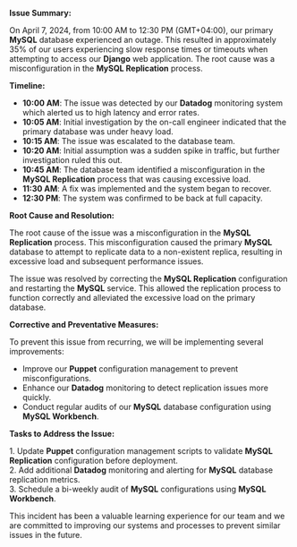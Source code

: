 **Issue Summary:**

On April 7, 2024, from 10:00 AM to 12:30 PM (GMT+04:00), our primary **MySQL** database experienced an outage. This resulted in approximately 35% of our users experiencing slow response times or timeouts when attempting to access our **Django** web application. The root cause was a misconfiguration in the **MySQL Replication** process.

**Timeline:**

- **10:00 AM**: The issue was detected by our **Datadog** monitoring system which alerted us to high latency and error rates.
- **10:05 AM**: Initial investigation by the on-call engineer indicated that the primary database was under heavy load.
- **10:15 AM**: The issue was escalated to the database team.
- **10:20 AM**: Initial assumption was a sudden spike in traffic, but further investigation ruled this out.
- **10:45 AM**: The database team identified a misconfiguration in the **MySQL Replication** process that was causing excessive load.
- **11:30 AM**: A fix was implemented and the system began to recover.
- **12:30 PM**: The system was confirmed to be back at full capacity.

**Root Cause and Resolution:**

The root cause of the issue was a misconfiguration in the **MySQL Replication** process. This misconfiguration caused the primary **MySQL** database to attempt to replicate data to a non-existent replica, resulting in excessive load and subsequent performance issues.

The issue was resolved by correcting the **MySQL Replication** configuration and restarting the **MySQL** service. This allowed the replication process to function correctly and alleviated the excessive load on the primary database.

**Corrective and Preventative Measures:**

To prevent this issue from recurring, we will be implementing several improvements:

- Improve our **Puppet** configuration management to prevent misconfigurations.
- Enhance our **Datadog** monitoring to detect replication issues more quickly.
- Conduct regular audits of our **MySQL** database configuration using **MySQL Workbench**.

**Tasks to Address the Issue:**

1\. Update **Puppet** configuration management scripts to validate **MySQL Replication** configuration before deployment.  
2\. Add additional **Datadog** monitoring and alerting for **MySQL** database replication metrics.  
3\. Schedule a bi-weekly audit of **MySQL** configurations using **MySQL Workbench**.

This incident has been a valuable learning experience for our team and we are committed to improving our systems and processes to prevent similar issues in the future.
